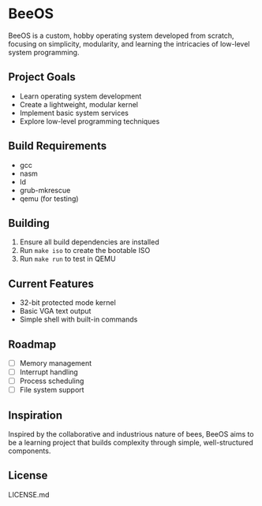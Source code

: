 # BeeOS

BeeOS is a custom, hobby operating system developed from scratch, focusing on simplicity, modularity, and learning the intricacies of low-level system programming.

## Project Goals

- Learn operating system development
- Create a lightweight, modular kernel
- Implement basic system services
- Explore low-level programming techniques

## Build Requirements

- gcc
- nasm
- ld
- grub-mkrescue
- qemu (for testing)

## Building

1. Ensure all build dependencies are installed
2. Run `make iso` to create the bootable ISO
3. Run `make run` to test in QEMU

## Current Features

- 32-bit protected mode kernel
- Basic VGA text output
- Simple shell with built-in commands

## Roadmap

- [ ] Memory management
- [ ] Interrupt handling
- [ ] Process scheduling
- [ ] File system support

## Inspiration

Inspired by the collaborative and industrious nature of bees, BeeOS aims to be a learning project that builds complexity through simple, well-structured components.

## License

LICENSE.md
